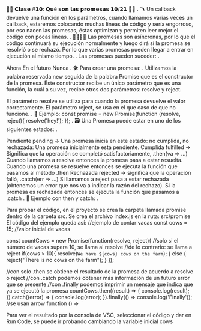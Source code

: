 🤞🏼 𝗖𝗹𝗮𝘀𝗲 #𝟭𝟬: 𝗤𝘂é 𝘀𝗼𝗻 𝗹𝗮𝘀 𝗽𝗿𝗼𝗺𝗲𝘀𝗮𝘀 𝟭𝟬/𝟮𝟭 🤞🏼
.
🪃 Un callback devuelve una función en los parámetros, cuando llamamos varias veces un callback, estaremos colocando muchas lineas de código y sería engorroso, por eso nacen las promesas, éstas optimizan y permiten leer mejor el código con pocas lineas.
.
🫱🏼‍🫲🏾 Las promesas son asíncronas, por lo que el código continuará su ejecución normalmente y luego dirá si la promesa se resolvió o se rechazó. Por lo que varias promesas pueden llegar a entrar en ejecución al mismo tiempo.
.
Las promesas pueden suceder:
.

Ahora
En el futuro
Nunca
.
🛠️ Para crear una promesa:
.
Utilizamos la palabra reservada new seguida de la palabra Promise que es el constructor de la promesa. Este constructor recibe un único parámetro que es una función, la cuál a su vez, recibe otros dos parámetros: resolve y reject.

El parámetro resolve se utiliza para cuando la promesa devuelve el valor correctamente.
El parámetro reject, se usa en el que caso de que no funcione.
.
📝 Ejemplo:
const promise = new Promise(function (resolve, reject){
resolve('hey!');
});
.
🗃️ Una Promesa puede estar en uno de los siguientes estados:
.

Pendiente pending → Una promesa inicia en este estado: no cumplida, no rechazada:
Una promesa inicialmente está pendiente.
Cumplida fulfilled → Significa que la operación se completó satisfactoriamente, .then(va => …)
Cuando llamamos a resolve entonces la promesa pasa a estar resuelta.
Cuando una promesa se resuelve entonces se ejecuta la función que pasamos al método .then
Rechazada rejected → significa que la operación falló, .catch(err => …)
Si llamamos a reject pasa a estar rechazada (obtenemos un error que nos va a indicar la razón del rechazo).
Si la promesa es rechazada entonces se ejecuta la función que pasamos a .catch
.
📝 Ejemplo con then y catch:
.

Para probar el código, en el proyecto se crea la carpeta llamada promise dentro de la carpeta src.
Se crea el archivo index.js en la ruta: src/promise
El código del ejemplo queda así:
//ejemplo de contar vacas
const cows = 15; //valor inicial de vacas

const countCows = new Promise(function(resolve, reject){
//solo si el número de vacas supera 10, se llama al resolve
//de lo contrario: se llama a reject
if(cows > 10){
resolve(`We have ${cows} cows on the farm`);
} else {
reject("There is no cows on the farm");
}
});

//con solo .then se obtiene el resultado de la promesa de acuerdo a resolve o reject
//con .catch podemos obtener más información de un futuro error que se presente
//con .finally podemos imprimir un mensaje que indica que ya se ejecutó la promesa
countCows.then((result) => {
console.log(result);
}).catch((error) => {
console.log(error);
}).finally(() => console.log('Finally'));
//se usan arrow function () =>

Para ver el resultado por la consola de VSC, seleccionar el código y dar en Run Code, se puede ir probando cambiando la variable inicial cows